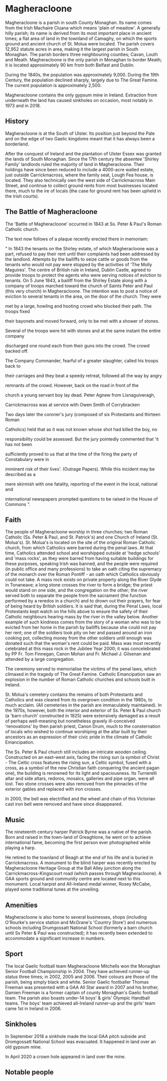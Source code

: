 # Magheracloone

Magheracloone is a parish in south County Monaghan. Its name comes from
the Irish Machaire Cluana which means 'plain of meadow'. A generally
hilly parish; its name is derived from its most important place in
ancient times; a flat area of land in the townland of Camaghy, on which
the sports ground and ancient church of St. Molua were located. The
parish covers 12,952 statute acres in area, making it the largest parish
in South Monaghan. The parish borders three neighbouring counties;
Cavan, Louth and Meath. Magheracloone is the only parish in Monaghan to
border Meath; it is located approximately 90 km from both Belfast and
Dublin.

During the 1840s, the population was approximately 9,000. During the
19th Century, the population declined sharply, largely due to The Great
Famine. The current population is approximately 2,500.

Magheracloone contains the only gypsum mine in Ireland. Extraction from
underneath the land has caused sinkholes on occasion, most notably in
1973 and in 2018.

## History

Magheracloone is at the South of Ulster. Its position just beyond the
Pale and on the edge of two Gaelic kingdoms meant that it has always
been a borderland.

After the conquest of Ireland and the plantation of Ulster Essex was
granted the lands of South Monaghan. Since the 17th century the absentee
'Shirley Family' landlords ruled the majority of land in Magheracloone.
Their holdings have since been reduced to include a 4000-acre walled
estate, just outside Carrickmacross, where the family seat, Lough Fea
house, is located. They also technically own the west side of
Carrickmacross Main Street, and continue to collect ground rents from
most businesses located there, much to the ire of locals (the case for
ground rent has been upheld in the Irish courts).

## The Battle of Magheracloone

The 'Battle of Magheracloone' occurred in 1843 at Ss. Peter & Paul's
Roman Catholic church.

The text now follows of a plaque recently erected there in memoriam:

" In 1843 the tenants on the Shirley estate, of which Magheracloone was
a part, refused to pay their rent until their complaints had been
addressed by the landlord. Attempts by the bailiffs to seize cattle or
goods from the tenants who would not pay were stopped by the activities
of 'The Molly Maguires'. The centre of British rule in Ireland, Dublin
Castle, agreed to provide troops to protect the agents who were serving
notices of eviction to tenants. On 5 June 1843, a bailiff from the
Shirley Estate along with a company of troops marched toward the church
of Saints Peter and Paul (this very church) in Magheracloone. The
intention was to post a notice of eviction to several tenants in the
area, on the door of the church. They were

met by a large, howling and hooting crowd who blocked their path. The
troops fixed

their bayonets and moved forward, only to be met with a shower of
stones.

Several of the troops were hit with stones and at the same instant the
entire company

discharged one round each from their guns into the crowd. The crowd
backed off.

The Company Commander, fearful of a greater slaughter, called his troops
back to

their carriages and they beat a speedy retreat, followed all the way by
angry

remnants of the crowd. However, back on the road in front of the

church a young servant boy lay dead. Peter Agnew from Lisnaguiveragh,

Carrickmacross was at service with Owen Smith of Corrybracken

Two days later the coroner's jury (composed of six Protestants and
thirteen Roman

Catholics) held that as it was not known whose shot had killed the boy,
no

responsibility could be assessed. But the jury pointedly commented that
'it has not been

sufficiently proved to us that at the time of the firing the party of
Constabulary were in

imminent risk of their lives'. (Outrage Papers). While this incident may
be described as a

mere skirmish with one fatality, reporting of the event in the local,
national and

international newspapers prompted questions to be raised in the House of
Commons ".

## Faith

The people of Magheracloone worship in three churches; two Roman
Catholic (Ss. Peter & Paul, and St. Patrick's) and one Church of Ireland
(St. Molua's). St. Molua's is located on the site of the original Roman
Catholic church, from which Catholics were barred during the penal laws.
At that time, Catholics attended school and worshipped outside at 'hedge
schools' and 'mass rocks', as they were barred from having suitable
buildings for these purposes, speaking Irish was banned, and the people
were required (in public office and many professions) to take an oath
citing the supremacy of the monarch over the Roman Pontiff - an oath
which Catholics obviously could not take. A mass rock exists on private
property along the River Glyde in Tonaneave; a long stone crosses the
river to form a bridge; the priest would stand on one side, and the
congregation on the other; the river served both to separate the people
from the sacrament (the function performed by a reredos in a church) and
to drown out their prayers, for fear of being heard by British soldiers.
It is said that, during the Penal Laws, local Protestants kept watch on
the hills above to ensure the safety of their Catholic neighbours
hearing mass by the river in the valley below. Another example of such
kindness comes from the story of a woman who was to be evicted from her
home in the parish by bailiffs because she could not pay her rent; one
of the soldiers took pity on her and passed around an iron cooking pot,
collecting money from the other soldiers until enough was donated such
that the woman's rent could be paid. Mass was most recently celebrated
at this mass rock in the Jubilee Year 2000; it was concelebrated by PP
Fr. Tom Finnegan, Canon Mohan and Fr. Michael J. Gilsenan and attended
by a large congregation.

The ceremony served to memorialise the victims of the penal laws, which
climaxed in the tragedy of The Great Famine. Catholic Emancipation saw
an explosion in the number of Roman Catholic churches and schools built
in Ireland.

St. Molua's cemetery contains the remains of both Protestants and
Catholics and was cleared from its overgrown condition in the 1980s, to
much acclaim. (All cemeteries in the parish are immaculately
maintained). In the 1970s, however, both the interior and exterior of
Ss. Peter & Paul church (a 'barn church' constructed in 1825) were
extensively damaged as a result of perhaps well-meaning but nonetheless
gravely ill-conceived 'renovations' by then parish priest, Canon Drum,
much to the consternation of locals who wished to continue worshiping at
the altar built by their ancestors as an expression of their civic pride
in the climate of Catholic Emancipation.

The Ss. Peter & Paul church still includes an intricate wooden ceiling.
Constructed on an east–west axis, facing the rising sun (a symbol of
Christ - The Celtic cross features the rising sun, a Celtic symbol,
fused with a cross, as a symbol of the new Christian faith conquering
the ancient pagan one), the building is renowned for its light and
spaciousness. Its Turnerelli altar and side altars, redoros, mosaics,
galleries and pipe organ, were all lost. Two stone crosses were also
removed from the pinnacles of the exterior gables and replaced with iron
crosses.

In 2000, the bell was electrified and the wheel and chain of this
Victorian cast iron bell were removed and have since disappeared.

## Music

The nineteenth century harper Patrick Byrne was a native of the parish.
Born and raised in the town-land of Greaghlone, he went on to achieve
international fame, becoming the first person ever photographed while
playing a harp.

He retired to the townland of Beagh at the end of his life and is buried
in Carrickmacross. A monument to the blind harper was recently erected
by Magheracloone Heritage Group at the Ball Alley junction along the
Carrickmacross-Kingscourt road (which passes through Magheracloone). A
GAA sports ground and community centre are located next to this
monument. Local harpist and All-Ireland medal winner, Rosey McCabe,
played some traditional tunes at the unveiling.

## Amenities

Magheracloone is also home to several businesses, shops (including
O'Rourke's service station and McGrane's 'Country Store') and numerous
schools including Drumgossatt National School (formerly a barn church
until Ss Peter & Paul was constructed); it has recently been extended to
accommodate a significant increase in numbers.

## Sport

The local Gaelic football team Magheracloone Mitchells won the Monaghan
Senior Football Championship in 2004. They have achieved runner-up
status three times; in 2002, 2005 and 2006. Their colours are those of
the parish, being simply black and white. Senior Gaelic footballer
Thomas Freeman was presented with a GAA All Star award in 2007 and his
brother, Damien Freeman is a former captain of county Monaghan's Gaelic
football team. The parish also boasts under-14 boys' & girls' Olympic
Handball teams. The boys' team achieved all-Ireland runner-up and the
girls' team came 1st in Ireland in 2006.

## Sinkholes

In September 2018 a sinkhole made the local GAA pitch subside and
Dromgossatt National School was evacuated. It happened in land over an
old gypsum mine.

In April 2020 a crown hole appeared in land over the mine.

## Notable people